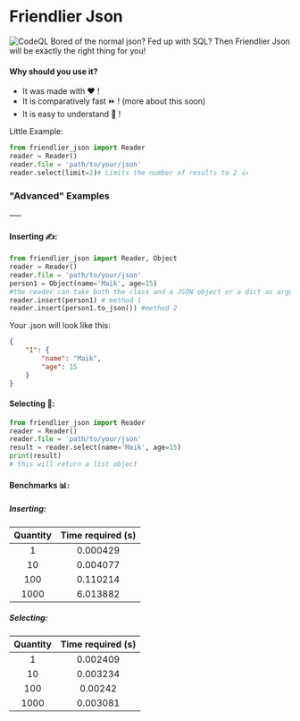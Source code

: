 # Friendlier Json
![CodeQL](https://github.com/py-alpha-woelfchen/friendlier-json/workflows/CodeQL/badge.svg)
Bored of the normal json? Fed up with SQL? Then Friendlier Json will be exactly the right thing for you!
#### Why should you use it?
- It was made with ❤️ !
- It is comparatively fast ⏩ ! (more about this soon)
- It is easy to understand 🧠 ! 

Little Example:
```python
from friendlier_json import Reader
reader = Reader()
reader.file = 'path/to/your/json'
reader.select(limit=2)# Limits the number of results to 2 👍
```
### "Advanced" Examples
–––
#### Inserting ✍️:
```python
from friendlier_json import Reader, Object
reader = Reader()
reader.file = 'path/to/your/json'
person1 = Object(name='Maik', age=15)
#the reader can take both the class and a JSON object or a dict as argument. There are 2 methods
reader.insert(person1) # method 1
reader.insert(person1.to_json()) #method 2
```


Your .json will look like this:
```json
{
    "1": {
        "name": "Maik",
        "age": 15
    }
}
```
#### Selecting  🔭:
```python
from friendlier_json import Reader
reader = Reader()
reader.file = 'path/to/your/json'
result = reader.select(name='Maik', age=15)
print(result)
# this will return a list object
```
#### Benchmarks 📊:
##### Inserting:
| Quantity | Time required (s) |
|:--------:|:-----------------:|
| 1        | 0.000429          |
| 10       | 0.004077          |
| 100      | 0.110214          |
| 1000     | 6.013882          |

##### Selecting:
| Quantity | Time required (s) |
|:--------:|:-----------------:|
| 1        | 0.002409          |
| 10       | 0.003234          |
| 100      | 0.00242           |
| 1000     | 0.003081          |
